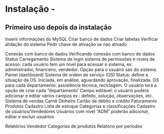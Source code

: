 # Instalação -
## Primeiro uso depois da instalação
Inserir informações do MySQL
Criar banco de dados
Criar tabelas
Verificar alidação do sistema
Pedir chave de ativação se nao ativado


Conexão com banco de dados
Verificando conexão com banco de dados
Status
Carregamento
Sistema de login
sistema de permissões e níveis de acesso: cada usuário tem um nível para acessar o sistema, ex: administrador, financeiro, vendedor.
Opção para o usuário sair do sistema.
Painel (dashboard)
Sistema de ordem de serviço (OS)
Status: define a situação da OS. Iniciada, em análise, aguardando aprovação, finalizada.
OS para cada departamento: assistência técnica, reciclagem. O usuário terá a opção de criar cada “departamento’
Campo editável: o usuário poderá adicionar e editar vários campos ex.: defeito, solução, observações, etc.
Sistema de vendas
Carnê
Dinheiro
Cartão de débito e crédito 
Faturamento
Produtos
Cadastro
Lista de estoque
Categorias e classificações
Cadastro de usuários/Vendedores
Usuários com nível “ADM” poderão adicionar, editar e excluir usuários


Relatórios
Vendedor
Categorias de produtos
Relatório por períodos

